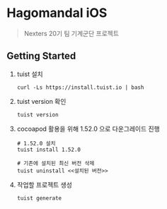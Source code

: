 # Hagomandal iOS

> Nexters 20기 팀 기계군단 프로젝트



## Getting Started

1. tuist 설치

   ```shell
   curl -Ls https://install.tuist.io | bash
   ```

2. tuist version 확인

   ```
   tuist version
   ```

3. cocoapod 활용을 위해 1.52.0 으로 다운그레이드 진행

   ```shell
   # 1.52.0 설치
   tuist install 1.52.0
   
   # 기존에 설치된 최신 버전 삭제
   tuist uninstall <<설치된 버전>>
   ```

4. 작업할 프로젝트 생성

   ```shell
   tuist generate
   ```

   
